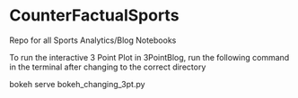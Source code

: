 # CounterFactualSports
Repo for all Sports Analytics/Blog Notebooks

To run the interactive 3 Point Plot in 3PointBlog, run the following command in the terminal after changing to the correct directory

bokeh serve bokeh_changing_3pt.py 
